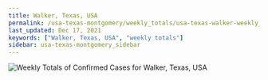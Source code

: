 ```yaml
---
title: Walker, Texas, USA
permalink: /usa-texas-montgomery/weekly_totals/usa-texas-walker-weekly_totals.html
last_updated: Dec 17, 2021
keywords: ["Walker, Texas, USA", "weekly totals"]
sidebar: usa-texas-montgomery_sidebar
---
```


![Weekly Totals of Confirmed Cases for Walker, Texas, USA](/covid_tracker/images/graphs/usa-texas-walker-weekly_totals_graph.png)
